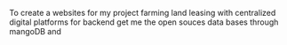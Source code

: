 To create a websites for my project farming land leasing with centralized digital platforms  for backend get me the open souces data bases through mangoDB  and

